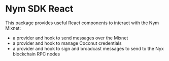 # Nym SDK React

This package provides useful React components to interact with the Nym Mixnet:

- a provider and hook to send messages over the Mixnet
- a provider and hook to manage Coconut credentials
- a provider and hook to sign and broadcast messages to send to the Nyx blockchain RPC nodes
